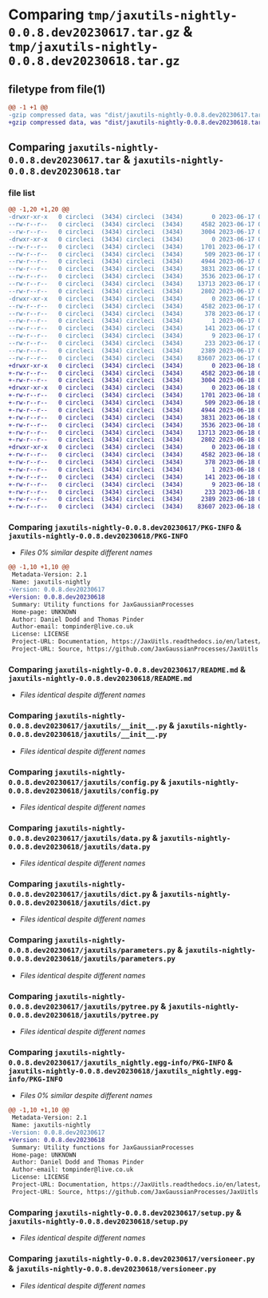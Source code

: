 # Comparing `tmp/jaxutils-nightly-0.0.8.dev20230617.tar.gz` & `tmp/jaxutils-nightly-0.0.8.dev20230618.tar.gz`

## filetype from file(1)

```diff
@@ -1 +1 @@
-gzip compressed data, was "dist/jaxutils-nightly-0.0.8.dev20230617.tar", last modified: Sat Jun 17 00:06:28 2023, max compression
+gzip compressed data, was "dist/jaxutils-nightly-0.0.8.dev20230618.tar", last modified: Sun Jun 18 00:06:40 2023, max compression
```

## Comparing `jaxutils-nightly-0.0.8.dev20230617.tar` & `jaxutils-nightly-0.0.8.dev20230618.tar`

### file list

```diff
@@ -1,20 +1,20 @@
-drwxr-xr-x   0 circleci  (3434) circleci  (3434)        0 2023-06-17 00:06:28.559279 jaxutils-nightly-0.0.8.dev20230617/
--rw-r--r--   0 circleci  (3434) circleci  (3434)     4582 2023-06-17 00:06:28.559279 jaxutils-nightly-0.0.8.dev20230617/PKG-INFO
--rw-r--r--   0 circleci  (3434) circleci  (3434)     3004 2023-06-17 00:06:21.000000 jaxutils-nightly-0.0.8.dev20230617/README.md
-drwxr-xr-x   0 circleci  (3434) circleci  (3434)        0 2023-06-17 00:06:28.559279 jaxutils-nightly-0.0.8.dev20230617/jaxutils/
--rw-r--r--   0 circleci  (3434) circleci  (3434)     1701 2023-06-17 00:06:21.000000 jaxutils-nightly-0.0.8.dev20230617/jaxutils/__init__.py
--rw-r--r--   0 circleci  (3434) circleci  (3434)      509 2023-06-17 00:06:28.559279 jaxutils-nightly-0.0.8.dev20230617/jaxutils/_version.py
--rw-r--r--   0 circleci  (3434) circleci  (3434)     4944 2023-06-17 00:06:21.000000 jaxutils-nightly-0.0.8.dev20230617/jaxutils/config.py
--rw-r--r--   0 circleci  (3434) circleci  (3434)     3831 2023-06-17 00:06:21.000000 jaxutils-nightly-0.0.8.dev20230617/jaxutils/data.py
--rw-r--r--   0 circleci  (3434) circleci  (3434)     3536 2023-06-17 00:06:21.000000 jaxutils-nightly-0.0.8.dev20230617/jaxutils/dict.py
--rw-r--r--   0 circleci  (3434) circleci  (3434)    13713 2023-06-17 00:06:21.000000 jaxutils-nightly-0.0.8.dev20230617/jaxutils/parameters.py
--rw-r--r--   0 circleci  (3434) circleci  (3434)     2802 2023-06-17 00:06:21.000000 jaxutils-nightly-0.0.8.dev20230617/jaxutils/pytree.py
-drwxr-xr-x   0 circleci  (3434) circleci  (3434)        0 2023-06-17 00:06:28.559279 jaxutils-nightly-0.0.8.dev20230617/jaxutils_nightly.egg-info/
--rw-r--r--   0 circleci  (3434) circleci  (3434)     4582 2023-06-17 00:06:28.000000 jaxutils-nightly-0.0.8.dev20230617/jaxutils_nightly.egg-info/PKG-INFO
--rw-r--r--   0 circleci  (3434) circleci  (3434)      378 2023-06-17 00:06:28.000000 jaxutils-nightly-0.0.8.dev20230617/jaxutils_nightly.egg-info/SOURCES.txt
--rw-r--r--   0 circleci  (3434) circleci  (3434)        1 2023-06-17 00:06:28.000000 jaxutils-nightly-0.0.8.dev20230617/jaxutils_nightly.egg-info/dependency_links.txt
--rw-r--r--   0 circleci  (3434) circleci  (3434)      141 2023-06-17 00:06:28.000000 jaxutils-nightly-0.0.8.dev20230617/jaxutils_nightly.egg-info/requires.txt
--rw-r--r--   0 circleci  (3434) circleci  (3434)        9 2023-06-17 00:06:28.000000 jaxutils-nightly-0.0.8.dev20230617/jaxutils_nightly.egg-info/top_level.txt
--rw-r--r--   0 circleci  (3434) circleci  (3434)      233 2023-06-17 00:06:28.559279 jaxutils-nightly-0.0.8.dev20230617/setup.cfg
--rw-r--r--   0 circleci  (3434) circleci  (3434)     2389 2023-06-17 00:06:21.000000 jaxutils-nightly-0.0.8.dev20230617/setup.py
--rw-r--r--   0 circleci  (3434) circleci  (3434)    83607 2023-06-17 00:06:21.000000 jaxutils-nightly-0.0.8.dev20230617/versioneer.py
+drwxr-xr-x   0 circleci  (3434) circleci  (3434)        0 2023-06-18 00:06:40.753316 jaxutils-nightly-0.0.8.dev20230618/
+-rw-r--r--   0 circleci  (3434) circleci  (3434)     4582 2023-06-18 00:06:40.753316 jaxutils-nightly-0.0.8.dev20230618/PKG-INFO
+-rw-r--r--   0 circleci  (3434) circleci  (3434)     3004 2023-06-18 00:06:34.000000 jaxutils-nightly-0.0.8.dev20230618/README.md
+drwxr-xr-x   0 circleci  (3434) circleci  (3434)        0 2023-06-18 00:06:40.757316 jaxutils-nightly-0.0.8.dev20230618/jaxutils/
+-rw-r--r--   0 circleci  (3434) circleci  (3434)     1701 2023-06-18 00:06:34.000000 jaxutils-nightly-0.0.8.dev20230618/jaxutils/__init__.py
+-rw-r--r--   0 circleci  (3434) circleci  (3434)      509 2023-06-18 00:06:40.757316 jaxutils-nightly-0.0.8.dev20230618/jaxutils/_version.py
+-rw-r--r--   0 circleci  (3434) circleci  (3434)     4944 2023-06-18 00:06:34.000000 jaxutils-nightly-0.0.8.dev20230618/jaxutils/config.py
+-rw-r--r--   0 circleci  (3434) circleci  (3434)     3831 2023-06-18 00:06:34.000000 jaxutils-nightly-0.0.8.dev20230618/jaxutils/data.py
+-rw-r--r--   0 circleci  (3434) circleci  (3434)     3536 2023-06-18 00:06:34.000000 jaxutils-nightly-0.0.8.dev20230618/jaxutils/dict.py
+-rw-r--r--   0 circleci  (3434) circleci  (3434)    13713 2023-06-18 00:06:34.000000 jaxutils-nightly-0.0.8.dev20230618/jaxutils/parameters.py
+-rw-r--r--   0 circleci  (3434) circleci  (3434)     2802 2023-06-18 00:06:34.000000 jaxutils-nightly-0.0.8.dev20230618/jaxutils/pytree.py
+drwxr-xr-x   0 circleci  (3434) circleci  (3434)        0 2023-06-18 00:06:40.753316 jaxutils-nightly-0.0.8.dev20230618/jaxutils_nightly.egg-info/
+-rw-r--r--   0 circleci  (3434) circleci  (3434)     4582 2023-06-18 00:06:40.000000 jaxutils-nightly-0.0.8.dev20230618/jaxutils_nightly.egg-info/PKG-INFO
+-rw-r--r--   0 circleci  (3434) circleci  (3434)      378 2023-06-18 00:06:40.000000 jaxutils-nightly-0.0.8.dev20230618/jaxutils_nightly.egg-info/SOURCES.txt
+-rw-r--r--   0 circleci  (3434) circleci  (3434)        1 2023-06-18 00:06:40.000000 jaxutils-nightly-0.0.8.dev20230618/jaxutils_nightly.egg-info/dependency_links.txt
+-rw-r--r--   0 circleci  (3434) circleci  (3434)      141 2023-06-18 00:06:40.000000 jaxutils-nightly-0.0.8.dev20230618/jaxutils_nightly.egg-info/requires.txt
+-rw-r--r--   0 circleci  (3434) circleci  (3434)        9 2023-06-18 00:06:40.000000 jaxutils-nightly-0.0.8.dev20230618/jaxutils_nightly.egg-info/top_level.txt
+-rw-r--r--   0 circleci  (3434) circleci  (3434)      233 2023-06-18 00:06:40.757316 jaxutils-nightly-0.0.8.dev20230618/setup.cfg
+-rw-r--r--   0 circleci  (3434) circleci  (3434)     2389 2023-06-18 00:06:34.000000 jaxutils-nightly-0.0.8.dev20230618/setup.py
+-rw-r--r--   0 circleci  (3434) circleci  (3434)    83607 2023-06-18 00:06:34.000000 jaxutils-nightly-0.0.8.dev20230618/versioneer.py
```

### Comparing `jaxutils-nightly-0.0.8.dev20230617/PKG-INFO` & `jaxutils-nightly-0.0.8.dev20230618/PKG-INFO`

 * *Files 0% similar despite different names*

```diff
@@ -1,10 +1,10 @@
 Metadata-Version: 2.1
 Name: jaxutils-nightly
-Version: 0.0.8.dev20230617
+Version: 0.0.8.dev20230618
 Summary: Utility functions for JaxGaussianProcesses
 Home-page: UNKNOWN
 Author: Daniel Dodd and Thomas Pinder
 Author-email: tompinder@live.co.uk
 License: LICENSE
 Project-URL: Documentation, https://JaxUitls.readthedocs.io/en/latest/
 Project-URL: Source, https://github.com/JaxGaussianProcesses/JaxUitls
```

### Comparing `jaxutils-nightly-0.0.8.dev20230617/README.md` & `jaxutils-nightly-0.0.8.dev20230618/README.md`

 * *Files identical despite different names*

### Comparing `jaxutils-nightly-0.0.8.dev20230617/jaxutils/__init__.py` & `jaxutils-nightly-0.0.8.dev20230618/jaxutils/__init__.py`

 * *Files identical despite different names*

### Comparing `jaxutils-nightly-0.0.8.dev20230617/jaxutils/config.py` & `jaxutils-nightly-0.0.8.dev20230618/jaxutils/config.py`

 * *Files identical despite different names*

### Comparing `jaxutils-nightly-0.0.8.dev20230617/jaxutils/data.py` & `jaxutils-nightly-0.0.8.dev20230618/jaxutils/data.py`

 * *Files identical despite different names*

### Comparing `jaxutils-nightly-0.0.8.dev20230617/jaxutils/dict.py` & `jaxutils-nightly-0.0.8.dev20230618/jaxutils/dict.py`

 * *Files identical despite different names*

### Comparing `jaxutils-nightly-0.0.8.dev20230617/jaxutils/parameters.py` & `jaxutils-nightly-0.0.8.dev20230618/jaxutils/parameters.py`

 * *Files identical despite different names*

### Comparing `jaxutils-nightly-0.0.8.dev20230617/jaxutils/pytree.py` & `jaxutils-nightly-0.0.8.dev20230618/jaxutils/pytree.py`

 * *Files identical despite different names*

### Comparing `jaxutils-nightly-0.0.8.dev20230617/jaxutils_nightly.egg-info/PKG-INFO` & `jaxutils-nightly-0.0.8.dev20230618/jaxutils_nightly.egg-info/PKG-INFO`

 * *Files 0% similar despite different names*

```diff
@@ -1,10 +1,10 @@
 Metadata-Version: 2.1
 Name: jaxutils-nightly
-Version: 0.0.8.dev20230617
+Version: 0.0.8.dev20230618
 Summary: Utility functions for JaxGaussianProcesses
 Home-page: UNKNOWN
 Author: Daniel Dodd and Thomas Pinder
 Author-email: tompinder@live.co.uk
 License: LICENSE
 Project-URL: Documentation, https://JaxUitls.readthedocs.io/en/latest/
 Project-URL: Source, https://github.com/JaxGaussianProcesses/JaxUitls
```

### Comparing `jaxutils-nightly-0.0.8.dev20230617/setup.py` & `jaxutils-nightly-0.0.8.dev20230618/setup.py`

 * *Files identical despite different names*

### Comparing `jaxutils-nightly-0.0.8.dev20230617/versioneer.py` & `jaxutils-nightly-0.0.8.dev20230618/versioneer.py`

 * *Files identical despite different names*

